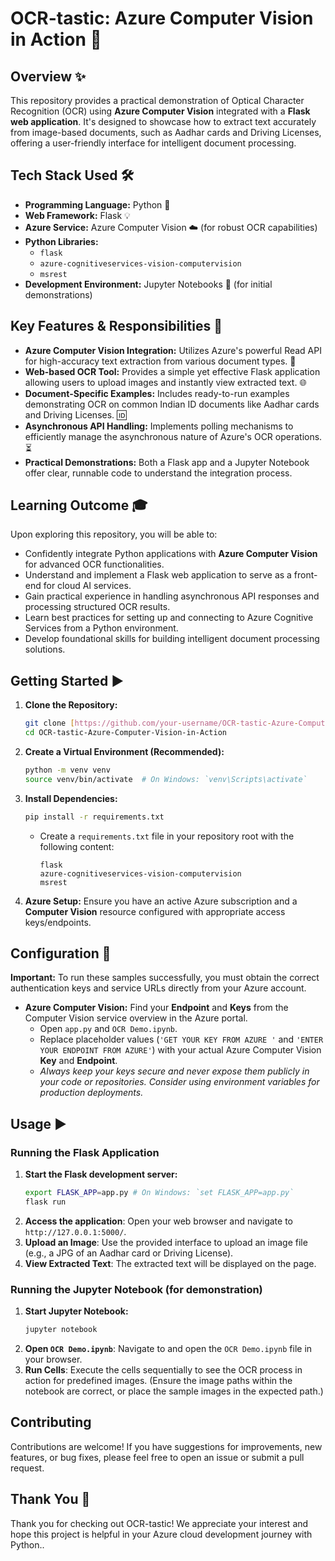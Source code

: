 # OCR-tastic: Azure Computer Vision in Action 🚀

## Overview ✨
This repository provides a practical demonstration of Optical Character Recognition (OCR) using **Azure Computer Vision** integrated with a **Flask web application**. It's designed to showcase how to extract text accurately from image-based documents, such as Aadhar cards and Driving Licenses, offering a user-friendly interface for intelligent document processing.

## Tech Stack Used 🛠️
* **Programming Language:** Python 🐍
* **Web Framework:** Flask 💡
* **Azure Service:** Azure Computer Vision ☁️ (for robust OCR capabilities)
* **Python Libraries:**
    * `flask`
    * `azure-cognitiveservices-vision-computervision`
    * `msrest`
* **Development Environment:** Jupyter Notebooks 📓 (for initial demonstrations)

## Key Features & Responsibilities 🚀
* **Azure Computer Vision Integration:** Utilizes Azure's powerful Read API for high-accuracy text extraction from various document types. 🧠
* **Web-based OCR Tool:** Provides a simple yet effective Flask application allowing users to upload images and instantly view extracted text. 🌐
* **Document-Specific Examples:** Includes ready-to-run examples demonstrating OCR on common Indian ID documents like Aadhar cards and Driving Licenses. 🆔
* **Asynchronous API Handling:** Implements polling mechanisms to efficiently manage the asynchronous nature of Azure's OCR operations. ⏳
* **Practical Demonstrations:** Both a Flask app and a Jupyter Notebook offer clear, runnable code to understand the integration process.

## Learning Outcome 🎓
Upon exploring this repository, you will be able to:
* Confidently integrate Python applications with **Azure Computer Vision** for advanced OCR functionalities.
* Understand and implement a Flask web application to serve as a front-end for cloud AI services.
* Gain practical experience in handling asynchronous API responses and processing structured OCR results.
* Learn best practices for setting up and connecting to Azure Cognitive Services from a Python environment.
* Develop foundational skills for building intelligent document processing solutions.

## Getting Started ▶️
1.  **Clone the Repository:**
    ```bash
    git clone [https://github.com/your-username/OCR-tastic-Azure-Computer-Vision-in-Action.git](https://github.com/your-username/OCR-tastic-Azure-Computer-Vision-in-Action.git)
    cd OCR-tastic-Azure-Computer-Vision-in-Action
    ```
2.  **Create a Virtual Environment (Recommended):**
    ```bash
    python -m venv venv
    source venv/bin/activate  # On Windows: `venv\Scripts\activate`
    ```
3.  **Install Dependencies:**
    ```bash
    pip install -r requirements.txt
    ```
    * Create a `requirements.txt` file in your repository root with the following content:
        ```
        flask
        azure-cognitiveservices-vision-computervision
        msrest
        ```
4.  **Azure Setup:** Ensure you have an active Azure subscription and a **Computer Vision** resource configured with appropriate access keys/endpoints.

## Configuration 🔑
**Important:** To run these samples successfully, you must obtain the correct authentication keys and service URLs directly from your Azure account.
* **Azure Computer Vision:** Find your **Endpoint** and **Keys** from the Computer Vision service overview in the Azure portal.
    * Open `app.py` and `OCR Demo.ipynb`.
    * Replace placeholder values (`'GET YOUR KEY FROM AZURE '` and `'ENTER YOUR ENDPOINT FROM AZURE'`) with your actual Azure Computer Vision **Key** and **Endpoint**.
    * *Always keep your keys secure and never expose them publicly in your code or repositories. Consider using environment variables for production deployments.*

## Usage ▶️

### Running the Flask Application
1.  **Start the Flask development server:**
    ```bash
    export FLASK_APP=app.py # On Windows: `set FLASK_APP=app.py`
    flask run
    ```
2.  **Access the application**: Open your web browser and navigate to `http://127.0.0.1:5000/`.
3.  **Upload an Image**: Use the provided interface to upload an image file (e.g., a JPG of an Aadhar card or Driving License).
4.  **View Extracted Text**: The extracted text will be displayed on the page.

### Running the Jupyter Notebook (for demonstration)
1.  **Start Jupyter Notebook:**
    ```bash
    jupyter notebook
    ```
2.  **Open `OCR Demo.ipynb`**: Navigate to and open the `OCR Demo.ipynb` file in your browser.
3.  **Run Cells**: Execute the cells sequentially to see the OCR process in action for predefined images. (Ensure the image paths within the notebook are correct, or place the sample images in the expected path.)

## Contributing
Contributions are welcome! If you have suggestions for improvements, new features, or bug fixes, please feel free to open an issue or submit a pull request.

## Thank You 🙏
Thank you for checking out OCR-tastic! We appreciate your interest and hope this project is helpful in your Azure cloud development journey with Python..
